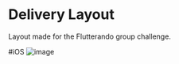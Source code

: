 # Delivery Layout

Layout made for the Flutterando group challenge.

#iOS
![image](https://github.com/BrunoPien/delivery_desafio_layout/blob/master/screenshot/Captura%20de%20Tela%202019-01-22%20a%CC%80s%2018.49.54.png?raw=true)
